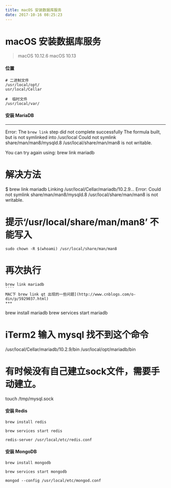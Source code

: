 ```yaml
---
title: macOS 安装数据库服务
date: 2017-10-16 08:25:23
---
```


# macOS 安装数据库服务

>macOS 10.12.6
>macOS 10.13

#### 位置
```
# 二进制文件
/usr/local/opt/
usr/local/Cellar

#  临时文件
/usr/local/var/
```

#### 安装 MariaDB
***

Error: The `brew link` step did not complete successfully
The formula built, but is not symlinked into /usr/local
Could not symlink share/man/man8/mysqld.8
/usr/local/share/man/man8 is not writable.

You can try again using:
  brew link mariadb

# 解决方法
$ brew link mariadb
Linking /usr/local/Cellar/mariadb/10.2.9...
Error: Could not symlink share/man/man8/mysqld.8
/usr/local/share/man/man8 is not writable.

# 提示‘/usr/local/share/man/man8’ 不能写入
```
sudo chown -R $(whoami) /usr/local/share/man/man8
```

# 再次执行 
```
brew link mariadb
​````
MAC下 brew link qt 出现的一些问题](http://www.cnblogs.com/o-din/p/5929037.html)
***
```
brew install mariadb
brew services start mariadb

# iTerm2 输入 mysql 找不到这个命令
/usr/local/Cellar/mariadb/10.2.9/bin
/usr/local/opt/mariadb/bin

# 有时候没有自己建立sock文件，需要手动建立。
touch /tmp/mysql.sock

#### 安装 Redis

```shell
brew install redis

brew services start redis

redis-server /usr/local/etc/redis.conf
```

#### 安装 MongoDB

```shell
brew install mongodb

brew services start mongodb

mongod --config /usr/local/etc/mongod.conf
```

